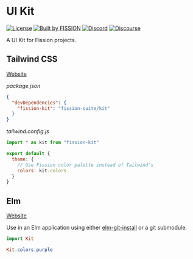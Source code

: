 # UI Kit

[![License](https://img.shields.io/badge/License-Apache%202.0-blue.svg)](https://github.com/fission-suite/blob/master/LICENSE)
[![Built by FISSION](https://img.shields.io/badge/⌘-Built_by_FISSION-purple.svg)](https://fission.codes)
[![Discord](https://img.shields.io/discord/478735028319158273.svg)](https://discord.gg/zAQBDEq)
[![Discourse](https://img.shields.io/discourse/https/talk.fission.codes/topics)](https://talk.fission.codes)

A UI Kit for Fission projects.


## Tailwind CSS

[Website](https://tailwindcss.com)

_package.json_

```json
{
  "devDependencies": {
    "fission-kit": "fission-suite/kit"
  }
}
```

_tailwind.config.js_

```js
import * as kit from "fission-kit"

export default {
  theme: {
    // Use Fission color palette instead of Tailwind's
    colors: kit.colors
  }
}
```


## Elm

[Website](https://elm-lang.org)

Use in an Elm application using either [elm-git-install](https://github.com/Skinney/elm-git-install) or a git submodule.

```elm
import Kit

Kit.colors.purple
```
